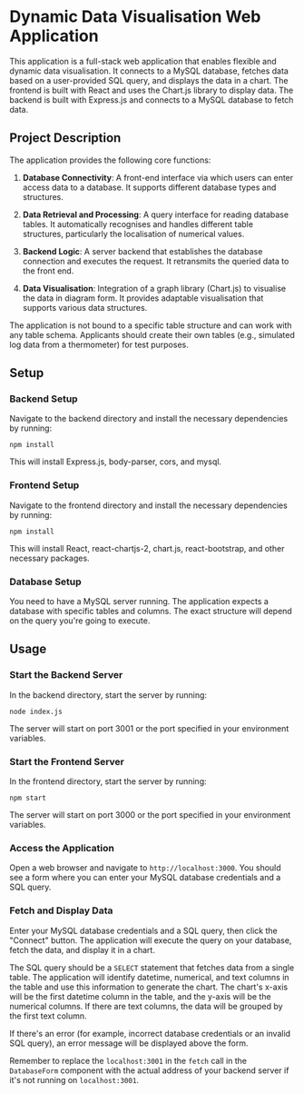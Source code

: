 # Dynamic Data Visualisation Web Application

This application is a full-stack web application that enables flexible and dynamic data visualisation. It connects to a MySQL database, fetches data based on a user-provided SQL query, and displays the data in a chart. The frontend is built with React and uses the Chart.js library to display data. The backend is built with Express.js and connects to a MySQL database to fetch data.

## Project Description

The application provides the following core functions:

1. **Database Connectivity**: A front-end interface via which users can enter access data to a database. It supports different database types and structures.

2. **Data Retrieval and Processing**: A query interface for reading database tables. It automatically recognises and handles different table structures, particularly the localisation of numerical values.

3. **Backend Logic**: A server backend that establishes the database connection and executes the request. It retransmits the queried data to the front end.

4. **Data Visualisation**: Integration of a graph library (Chart.js) to visualise the data in diagram form. It provides adaptable visualisation that supports various data structures.

The application is not bound to a specific table structure and can work with any table schema. Applicants should create their own tables (e.g., simulated log data from a thermometer) for test purposes.

## Setup

### Backend Setup

Navigate to the backend directory and install the necessary dependencies by running:

`npm install`

This will install Express.js, body-parser, cors, and mysql.

### Frontend Setup

Navigate to the frontend directory and install the necessary dependencies by running:

`npm install`

This will install React, react-chartjs-2, chart.js, react-bootstrap, and other necessary packages.

### Database Setup

You need to have a MySQL server running. The application expects a database with specific tables and columns. The exact structure will depend on the query you're going to execute.

## Usage

### Start the Backend Server

In the backend directory, start the server by running:

`node index.js`

The server will start on port 3001 or the port specified in your environment variables.

### Start the Frontend Server

In the frontend directory, start the server by running:

`npm start`

The server will start on port 3000 or the port specified in your environment variables.

### Access the Application

Open a web browser and navigate to `http://localhost:3000`. You should see a form where you can enter your MySQL database credentials and a SQL query.

### Fetch and Display Data

Enter your MySQL database credentials and a SQL query, then click the "Connect" button. The application will execute the query on your database, fetch the data, and display it in a chart.

The SQL query should be a `SELECT` statement that fetches data from a single table. The application will identify datetime, numerical, and text columns in the table and use this information to generate the chart. The chart's x-axis will be the first datetime column in the table, and the y-axis will be the numerical columns. If there are text columns, the data will be grouped by the first text column.

If there's an error (for example, incorrect database credentials or an invalid SQL query), an error message will be displayed above the form.

Remember to replace the `localhost:3001` in the `fetch` call in the `DatabaseForm` component with the actual address of your backend server if it's not running on `localhost:3001`.